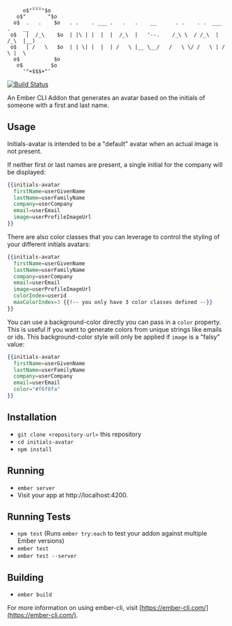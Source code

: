             ___
         o$"""""$o   
       o$"       "$o
      o$  .   .    $o   . .    . ___ .   .   .    __      . .    . .  ___  .    __
     o$   |  /_\    $o  | |\ | |  |  |  /_\  |   '--.    /_\ \  / /_\  |  /_\  |__)
     o$   | /   \   $o  | | \| |  |  | /   \ |__ \__/   /   \ \/ /   \ | /   \ |  \
      o$           $o        
       o$         $o
         '"+$$$+"'


[![Build Status](https://travis-ci.org/freshbooks/initials-avatar.svg?branch=master)](https://travis-ci.org/freshbooks/initials-avatar)

An Ember CLI Addon that generates an avatar based on the initials of someone
with a first and last name.

## Usage

Initials-avatar is intended to be a "default" avatar when an actual image is not
present.

If neither first or last names are present, a single initial for the company
will be displayed:

```hbs
{{initials-avatar
  firstName=userGivenName
  lastName=userFamilyName
  company=userCompany
  email=userEmail
  image=userProfileImageUrl
}}
```

There are also color classes that you can leverage to control the styling of
your different initials avatars:

```hbs
{{initials-avatar
  firstName=userGivenName
  lastName=userFamilyName
  company=userCompany
  email=userEmail
  image=userProfileImageUrl
  colorIndex=userid
  maxColorIndex=3 {{!-- you only have 3 color classes defined --}}
}}
```

You can use a background-color directly you can pass in a `color` property.
This is useful if you want to generate colors from unique strings like emails or ids.
This background-color style will only be applied if `image` is a "falsy" value:

```hbs
{{initials-avatar
  firstName=userGivenName
  lastName=userFamilyName
  company=userCompany
  email=userEmail
  color="#f6f8fa"
}}
```

## Installation

* `git clone <repository-url>` this repository
* `cd initials-avatar`
* `npm install`

## Running

* `ember server`
* Visit your app at http://localhost:4200.

## Running Tests

* `npm test` (Runs `ember try:each` to test your addon against multiple Ember versions)
* `ember test`
* `ember test --server`

## Building

* `ember build`

For more information on using ember-cli, visit [https://ember-cli.com/](https://ember-cli.com/).
